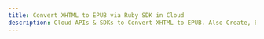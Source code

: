 ---title: Convert XHTML to EPUB via Ruby SDK in Clouddescription: Cloud APIs & SDKs to Convert XHTML to EPUB. Also Create, Edit & Render Microsoft Word & OpenOffice documents in the Cloud.---